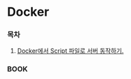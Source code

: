 # Docker

### 목차
1. [Docker에서 Script 파일로 서버 동작하기.](https://github.com/ThreeSnakes/TIL/blob/master/Docker/Docker%EC%97%90%EC%84%9C%20script%20%ED%8C%8C%EC%9D%BC%EB%A1%9C%20%EC%84%9C%EB%B2%84%20%EB%8F%99%EC%9E%91%ED%95%98%EA%B8%B0.md)

### BOOK